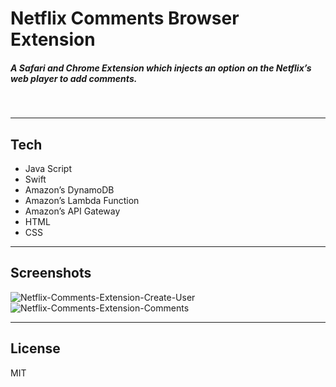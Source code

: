# **Netflix Comments Browser Extension**

##### *A Safari and Chrome Extension which injects an option on the Netflix’s web player to add comments.*
&nbsp;

----
## Tech

* Java Script
* Swift
* Amazon’s DynamoDB
* Amazon’s Lambda Function
* Amazon’s API Gateway
* HTML
* CSS

----

## Screenshots

![Netflix-Comments-Extension-Create-User](https://user-images.githubusercontent.com/22425597/223348544-65da7a09-ff93-46c4-bece-1b2a80812f04.jpg)
![Netflix-Comments-Extension-Comments](https://user-images.githubusercontent.com/22425597/223349071-6ba1d15a-d706-473e-87fb-d24acde782b7.jpg)


----

## License

MIT
